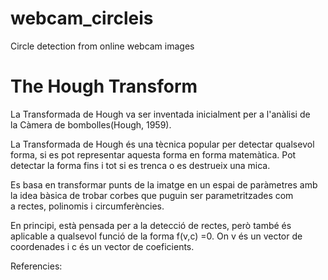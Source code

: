 # webcam_circleis
Circle detection from online webcam images

# The Hough Transform

La Transformada de Hough va ser inventada inicialment per a l'anàlisi de la Càmera de bombolles(Hough, 1959).

La Transformada de Hough és una tècnica popular per detectar qualsevol forma, si es pot representar aquesta forma en forma matemàtica. Pot detectar la forma fins i tot si es trenca o es destrueix una mica.

Es basa en transformar punts de la imatge en un espai de paràmetres amb la idea bàsica de trobar corbes que puguin ser parametritzades com a rectes, polinomis i circumferències.

En principi, està pensada per a la detecció de rectes, però també és aplicable a qualsevol funció de la forma f(v,c) =0. On v és un vector de coordenades i c és un vector de coeficients.

Referencies:
